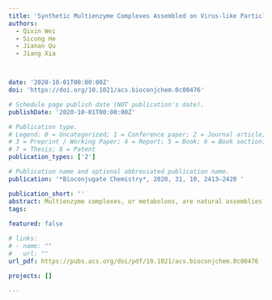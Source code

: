 ```yaml
---
title: 'Synthetic Multienzyme Complexes Assembled on Virus-like Particles for Cascade Biosynthesis In Cellulo'
authors:
  - Qixin Wei
  - Sicong He
  - Jianan Qu
  - Jiang Xia



date: '2020-10-01T00:00:00Z'
doi: 'https://doi.org/10.1021/acs.bioconjchem.0c00476'

# Schedule page publish date (NOT publication's date).
publishDate: '2020-10-01T00:00:00Z'

# Publication type.
# Legend: 0 = Uncategorized; 1 = Conference paper; 2 = Journal article;
# 3 = Preprint / Working Paper; 4 = Report; 5 = Book; 6 = Book section;
# 7 = Thesis; 8 = Patent
publication_types: ['2']

# Publication name and optional abbreviated publication name.
publication: '*Bioconjugate Chemistry*, 2020, 31, 10, 2413–2420 '

publication_short: ''
abstract: Multienzyme complexes, or metabolons, are natural assemblies or clusters of sequential enzymes in biosynthesis. Spatial proximity of the enzyme active sites results in a substrate channeling effect, streamlines the cascade reaction, and increases the overall efficiency of the metabolic pathway. Engineers have constructed synthetic multienzyme complexes to acquire better control of the metabolic flux and a higher titer of the target product. As most of these complexes are assembled through orthogonal interactions or bioconjugation reactions, the number of enzymes to be assembled is limited by the number of orthogonal interaction or reaction pairs. Here, we utilized the Tobacco mosaic virus (TMV) virus-like particle (VLP) as protein scaffold and orthogonal reactive protein pairs (SpyCatcher/SpyTag and SnoopCatcher/SnoopTag) as linker modules to assemble three terpene biosynthetic enzymes in Escherichia coli. The enzyme assembly switched on the production of amorpha-4,11-diene, whereas the product was undetectable in all the controls without assembly. This work demonstrates a facile strategy for constructing scaffolded catalytic nanomachineries to biosynthesize valuable metabolites in bacterial cells, and a unique assembly induced the switch-on mechanism in biosynthesis for the first time.
tags:
  
featured: false

# links:
# - name: ""
#   url: ""
url_pdf: https://pubs.acs.org/doi/pdf/10.1021/acs.bioconjchem.0c00476

projects: []

---
```





